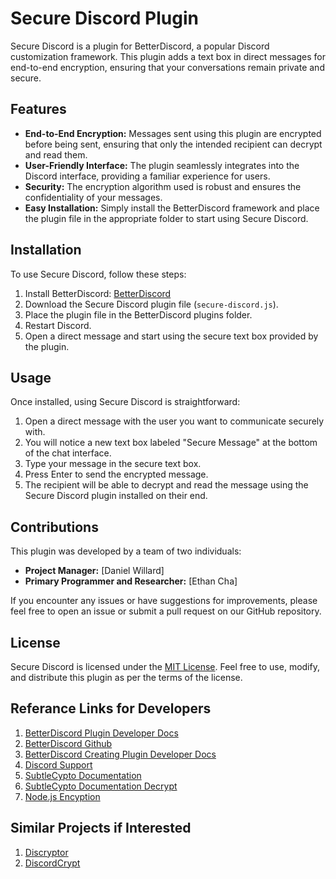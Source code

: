 # Secure Discord Plugin

Secure Discord is a plugin for BetterDiscord, a popular Discord customization framework. This plugin adds a text box in direct messages for end-to-end encryption, ensuring that your conversations remain private and secure.

## Features

- **End-to-End Encryption:** Messages sent using this plugin are encrypted before being sent, ensuring that only the intended recipient can decrypt and read them.
- **User-Friendly Interface:** The plugin seamlessly integrates into the Discord interface, providing a familiar experience for users.
- **Security:** The encryption algorithm used is robust and ensures the confidentiality of your messages.
- **Easy Installation:** Simply install the BetterDiscord framework and place the plugin file in the appropriate folder to start using Secure Discord.

## Installation

To use Secure Discord, follow these steps:

1. Install BetterDiscord: [BetterDiscord](https://betterdiscord.app/)
2. Download the Secure Discord plugin file (`secure-discord.js`).
3. Place the plugin file in the BetterDiscord plugins folder.
4. Restart Discord.
5. Open a direct message and start using the secure text box provided by the plugin.

## Usage

Once installed, using Secure Discord is straightforward:

1. Open a direct message with the user you want to communicate securely with.
2. You will notice a new text box labeled "Secure Message" at the bottom of the chat interface.
3. Type your message in the secure text box.
4. Press Enter to send the encrypted message.
5. The recipient will be able to decrypt and read the message using the Secure Discord plugin installed on their end.

## Contributions

This plugin was developed by a team of two individuals:

- **Project Manager:** [Daniel Willard]
- **Primary Programmer and Researcher:** [Ethan Cha]

If you encounter any issues or have suggestions for improvements, please feel free to open an issue or submit a pull request on our GitHub repository.

## License

Secure Discord is licensed under the [MIT License](LICENSE). Feel free to use, modify, and distribute this plugin as per the terms of the license.

## Referance Links for Developers
1. [BetterDiscord Plugin Developer Docs](https://docs.betterdiscord.app/plugins/)
2. [BetterDiscord Github](https://github.com/BetterDiscord/BetterDiscord)
3. [BetterDiscord Creating Plugin Developer Docs](https://docs.betterdiscord.app/plugins/basics/creating-a-plugin/)
4. [Discord Support](https://support.discord.com/hc/en-us)
5. [SubtleCypto Documentation](https://developer.mozilla.org/en-US/docs/Web/API/SubtleCrypto)
6. [SubtleCypto Documentation Decrypt](https://developer.mozilla.org/en-US/docs/Web/API/SubtleCrypto/decrypt)
7. [Node.js Encyption](https://www.sohamkamani.com/nodejs/rsa-encryption/)

## Similar Projects if Interested

1. [Discryptor](https://www.discryptor.io/)
2. [DiscordCrypt](https://github.com/leogx9r/DiscordCrypt)
